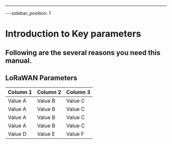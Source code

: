 ---

---sidebar_position: 1

# Introduction to Key parameters

## Following are the several reasons you need this manual.

## LoRaWAN Parameters

Column 1 | Column 2 | Column 3
-------- | -------- | --------
Value A  | Value B  | Value C
Value A  | Value B  | Value C
Value A  | Value B  | Value C
Value A  | Value B  | Value C
Value D  | Value E  | Value F
